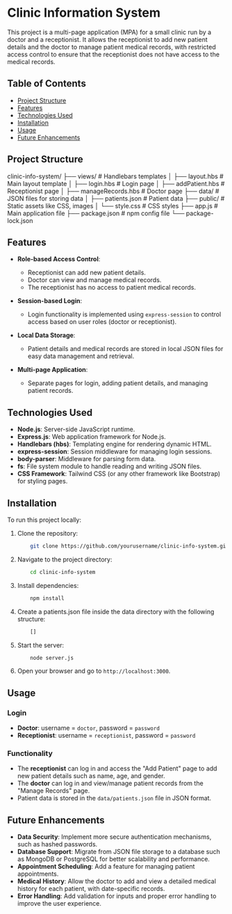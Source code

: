 # Clinic Information System

This project is a multi-page application (MPA) for a small clinic run by a doctor and a receptionist. It allows the receptionist to add new patient details and the doctor to manage patient medical records, with restricted access control to ensure that the receptionist does not have access to the medical records.

## Table of Contents

- [Project Structure](#project-structure)
- [Features](#features)
- [Technologies Used](#technologies-used)
- [Installation](#installation)
- [Usage](#usage)
- [Future Enhancements](#future-enhancements)

## Project Structure

clinic-info-system/
├── views/                  # Handlebars templates
│ ├── layout.hbs                # Main layout template
│ ├── login.hbs                 # Login page
│ ├── addPatient.hbs            # Receptionist page
│ ├── manageRecords.hbs         # Doctor page
├── data/                   # JSON files for storing data
│ ├── patients.json             # Patient data
├── public/                 # Static assets like CSS, images
│ └── style.css                 # CSS styles
├── app.js                  # Main application file
├── package.json            # npm config file
└── package-lock.json

## Features

- **Role-based Access Control**:
  - Receptionist can add new patient details.
  - Doctor can view and manage medical records.
  - The receptionist has no access to patient medical records.

- **Session-based Login**:
  - Login functionality is implemented using `express-session` to control access based on user roles (doctor or receptionist).

- **Local Data Storage**:
  - Patient details and medical records are stored in local JSON files for easy data management and retrieval.

- **Multi-page Application**:
  - Separate pages for login, adding patient details, and managing patient records.

## Technologies Used

- **Node.js**: Server-side JavaScript runtime.
- **Express.js**: Web application framework for Node.js.
- **Handlebars (hbs)**: Templating engine for rendering dynamic HTML.
- **express-session**: Session middleware for managing login sessions.
- **body-parser**: Middleware for parsing form data.
- **fs**: File system module to handle reading and writing JSON files.
- **CSS Framework**: Tailwind CSS (or any other framework like Bootstrap) for styling pages.

## Installation

To run this project locally:

1. Clone the repository:

    ```bash
        git clone https://github.com/yourusername/clinic-info-system.git
    ```

2. Navigate to the project directory:

    ```bash
        cd clinic-info-system
    ```

3. Install dependencies:

    ```bash
        npm install
    ```

4. Create a patients.json file inside the data directory with the following structure:

    ```bash
        []
    ```

5. Start the server:

    ```bash
        node server.js
    ```

6. Open your browser and go to ```http://localhost:3000```.

## Usage

### Login

- **Doctor**: username = `doctor`, password = `password`
- **Receptionist**: username = `receptionist`, password = `password`

### Functionality

- The **receptionist** can log in and access the "Add Patient" page to add new patient details such as name, age, and gender.
- The **doctor** can log in and view/manage patient records from the "Manage Records" page.
- Patient data is stored in the `data/patients.json` file in JSON format.

## Future Enhancements

- **Data Security**: Implement more secure authentication mechanisms, such as hashed passwords.
- **Database Support**: Migrate from JSON file storage to a database such as MongoDB or PostgreSQL for better scalability and performance.
- **Appointment Scheduling**: Add a feature for managing patient appointments.
- **Medical History**: Allow the doctor to add and view a detailed medical history for each patient, with date-specific records.
- **Error Handling**: Add validation for inputs and proper error handling to improve the user experience.
